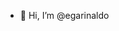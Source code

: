 - 👋 Hi, I’m @egarinaldo
<!---- - 👀 I’m interested in ...
- 🌱 I’m currently learning ...
- 💞️ I’m looking to collaborate on ...
- 📫 How to reach me ...
- 😄 Pronouns: ...
- ⚡ Fun fact: ...
---->
<!---
egarinaldo/egarinaldo is a ✨ special ✨ repository because its `README.md` (this file) appears on your GitHub profile.
You can click the Preview link to take a look at your changes.
--->
